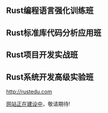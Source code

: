 ## Rust编程语言强化训练班
## Rust标准库代码分析应用班
## Rust项目开发实战班
## Rust系统开发高级实验班

http://rustedu.com

[网站正在建设中](http://101.200.208.215:8000/)，敬请期待!




